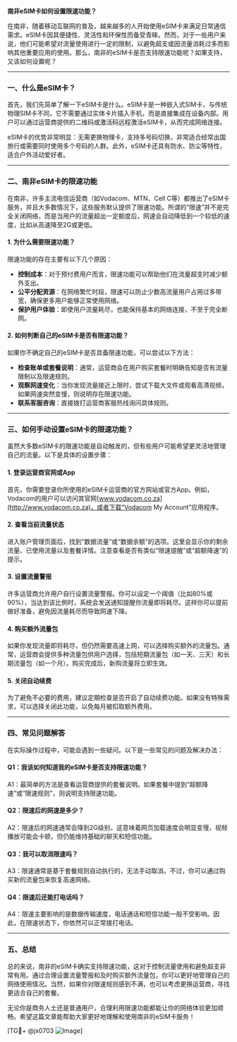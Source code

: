 **南非eSIM卡如何设置限速功能？**

在南非，随着移动互联网的普及，越来越多的人开始使用eSIM卡来满足日常通信需求。eSIM卡因其便捷性、灵活性和环保性而备受青睐。然而，对于一些用户来说，他们可能希望对流量使用进行一定的限制，以避免超支或因流量消耗过多而影响其他重要应用的使用。那么，南非的eSIM卡是否支持限速功能呢？如果支持，又该如何设置呢？

---

### **一、什么是eSIM卡？**
首先，我们先简单了解一下eSIM卡是什么。eSIM卡是一种嵌入式SIM卡，与传统物理SIM卡不同，它不需要通过实体卡片插入手机，而是直接集成在设备内部。用户可以通过运营商提供的二维码或激活码远程激活eSIM卡，从而完成网络连接。

eSIM卡的优势非常明显：无需更换物理卡，支持多号码切换，非常适合经常出国旅行或需要同时使用多个号码的人群。此外，eSIM卡还具有防水、防尘等特性，适合户外活动爱好者。

---

### **二、南非eSIM卡的限速功能**
在南非，许多主流电信运营商（如Vodacom、MTN、Cell C等）都推出了eSIM卡服务，并且大多数情况下，这些服务默认提供了限速功能。所谓的“限速”并不是完全关闭网络，而是当用户的流量超出一定额度后，网速会自动降低到一个较低的速度，比如从高速降至2G或更低。

#### **1. 为什么需要限速功能？**
限速功能的存在主要有以下几个原因：
- **控制成本**：对于预付费用户而言，限速功能可以帮助他们在流量超支时减少额外支出。
- **公平分配资源**：在网络繁忙时段，限速可以防止少数高流量用户占用过多带宽，确保更多用户能够正常使用网络。
- **保护用户体验**：即使用户流量耗尽，也能保持基本的网络连接，不至于完全断网。

#### **2. 如何判断自己的eSIM卡是否有限速功能？**
如果你不确定自己的eSIM卡是否具备限速功能，可以尝试以下方法：
- **检查账单或套餐说明**：通常，运营商会在用户购买套餐时明确告知是否有流量限制以及限速规则。
- **观察网速变化**：当你发现流量接近上限时，尝试下载大文件或观看高清视频，如果网速突然变慢，则说明存在限速功能。
- **联系客服咨询**：直接拨打运营商客服热线询问具体规则。

---

### **三、如何手动设置eSIM卡的限速功能？**
虽然大多数eSIM卡的限速功能是自动触发的，但有些用户可能希望更灵活地管理自己的流量。以下是具体的设置步骤：

#### **1. 登录运营商官网或App**
首先，你需要登录你所使用的eSIM卡运营商的官方网站或官方App。例如，Vodacom的用户可以访问其官网[www.vodacom.co.za](http://www.vodacom.co.za)，或者下载“Vodacom My Account”应用程序。

#### **2. 查看当前流量状态**
进入账户管理页面后，找到“数据流量”或“数据余额”的选项。这里会显示你的剩余流量、已使用流量以及套餐详情。注意查看是否有类似“限速提醒”或“超额降速”的提示。

#### **3. 设置流量警报**
许多运营商允许用户自行设置流量警报。你可以设定一个阈值（比如80%或90%），当达到该比例时，系统会发送通知提醒你流量即将耗尽。这样你可以提前做好准备，避免因流量耗尽而导致网速下降。

#### **4. 购买额外流量包**
如果你发现流量即将耗尽，但仍然需要高速上网，可以选择购买额外的流量包。通常，运营商会提供多种流量包供用户选择，包括短期流量包（如一天、三天）和长期流量包（如一个月）。购买完成后，新购流量将立即生效。

#### **5. 关闭自动续费**
为了避免不必要的费用，建议定期检查是否开启了自动续费功能。如果没有特殊需求，可以选择关闭此功能，以免每月被扣取额外费用。

---

### **四、常见问题解答**
在实际操作过程中，可能会遇到一些疑问。以下是一些常见的问题及解决办法：

#### **Q1：我该如何知道我的eSIM卡是否支持限速功能？**
A1：最简单的方法是查看运营商提供的套餐说明。如果套餐中提到“超额降速”或“限速规则”，则说明支持限速功能。

#### **Q2：限速后的网速是多少？**
A2：限速后的网速通常会降到2G级别，这意味着网页加载速度会明显变慢，视频播放可能会卡顿，但仍能维持基础的聊天和短信功能。

#### **Q3：我可以取消限速吗？**
A3：限速通常是基于套餐规则自动执行的，无法手动取消。不过，你可以通过购买新的流量包来恢复高速网络。

#### **Q4：限速后还能打电话吗？**
A4：限速主要影响的是数据传输速度，电话通话和短信功能一般不受影响。因此，在限速状态下，你依然可以正常接打电话。

---

### **五、总结**
总的来说，南非的eSIM卡确实支持限速功能，这对于控制流量使用和避免超支非常有用。通过合理设置流量警报和及时购买额外流量包，你可以更好地管理自己的网络使用情况。当然，如果你对限速规则感到不满，也可以考虑更换运营商，寻找更适合自己的套餐。

无论你是商务人士还是普通用户，合理利用限速功能都能让你的网络体验更加顺畅。希望这篇文章能帮助大家更好地理解和使用南非的eSIM卡服务！

[TG💪+ @jx0703 ![Image](https://github.com/user-attachments/assets/dbca1d08-cadb-493c-b0ec-ad6f7a83f270)]